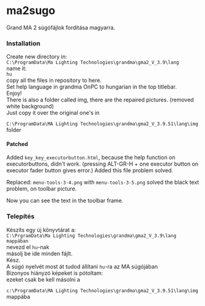 # ma2sugo
Grand MA 2 súgófájlok fordítása magyarra.

### Installation
Create new directory in:    
`C:\ProgramData\Ma Lighting Technologies\grandma\gma2_V_3.9\lang`      
name it:  
`hu`  
copy all the files in repository to here.  
Set help language in grandma OnPC to hungarian in the top titlebar.  
Enjoy!  
There is also a folder called img, there are the repaired pictures. (removed white background)  
Just copy it over the original one's
in 

`C:\ProgramData\MA Lighting Technologies\grandma\gma2_V_3.9.51\lang\img`  
folder

#### Patched
Added `key_key_executorbutton.html`, because the help function on executorbuttons, didn't work.
(pressing ALT-GR-H + one executor button on executor fader button gives error.)
Added this file problem solved.   

Replaced: `menu-tools-3-4.png` with `menu-tools-3-5.png` solved the black text problem, on toolbar picture.  

Now you can see the text in the toolbar frame. 

### Telepítés
Készíts egy új könyvtárat a:  
`C:\PrgramData\Ma Lighting Technologies\grandma\gma2_V_3.9\lang mappában`  
nevezd el `hu`-nak  
másolj be ide minden fájlt.  
Kész.  
A súgó nyelvét most át tudod állítani `hu`-ra az MA súgójában  
Bizonyos hiányzó képeket is pótoltam:  
ezeket csak be kell másolni a  

`c:\ProgramData\MA Lighting Technologies\grandma\gma2_V_3.9.51\lang\img` mappába

